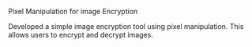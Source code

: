 Pixel Manipulation for image Encryption

Developed a simple image encryption tool using pixel manipulation. 
This allows users to encrypt and decrypt images.

